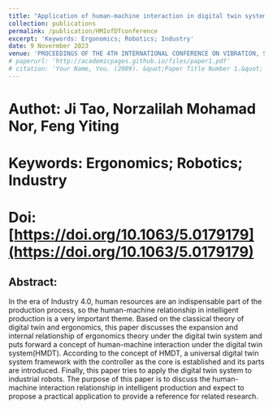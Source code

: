 ```yaml
---
title: "Application of human-machine interaction in digital twin system of industrial robot"
collection: publications
permalink: /publication/HMIofDTconference
excerpt: 'Keywords: Ergonomics; Robotics; Industry'
date: 9 Novermber 2023
venue: 'PROCEEDINGS OF THE 4TH INTERNATIONAL CONFERENCE ON VIBRATION, SOUND AND SYSTEM DYNAMICS (ICVSSD 2022)'
# paperurl: 'http://academicpages.github.io/files/paper1.pdf'
# citation: 'Your Name, You. (2009). &quot;Paper Title Number 1.&quot; <i>Journal 1</i>. 1(1).'
---
```

Authot: Ji Tao, Norzalilah Mohamad Nor, Feng Yiting
==================
Keywords: Ergonomics; Robotics; Industry
==============
Doi: [https://doi.org/10.1063/5.0179179](https://doi.org/10.1063/5.0179179)
===================
**Abstract:**
-------------------
In the era of Industry 4.0, human resources are an indispensable part of the production process, 
so the human-machine relationship in intelligent production is a very important theme. Based on 
the classical theory of digital twin and ergonomics, this paper discusses the expansion and 
internal relationship of ergonomics theory under the digital twin system and puts forward a 
concept of human-machine interaction under the digital twin system(HMDT). According to the concept
of HMDT, a universal digital twin system framework with the controller as the core is established 
and its parts are introduced. Finally, this paper tries to apply the digital twin system to 
industrial robots. The purpose of this paper is to discuss the human-machine interaction 
relationship in intelligent production and expect to propose a practical application to provide 
a reference for related research.